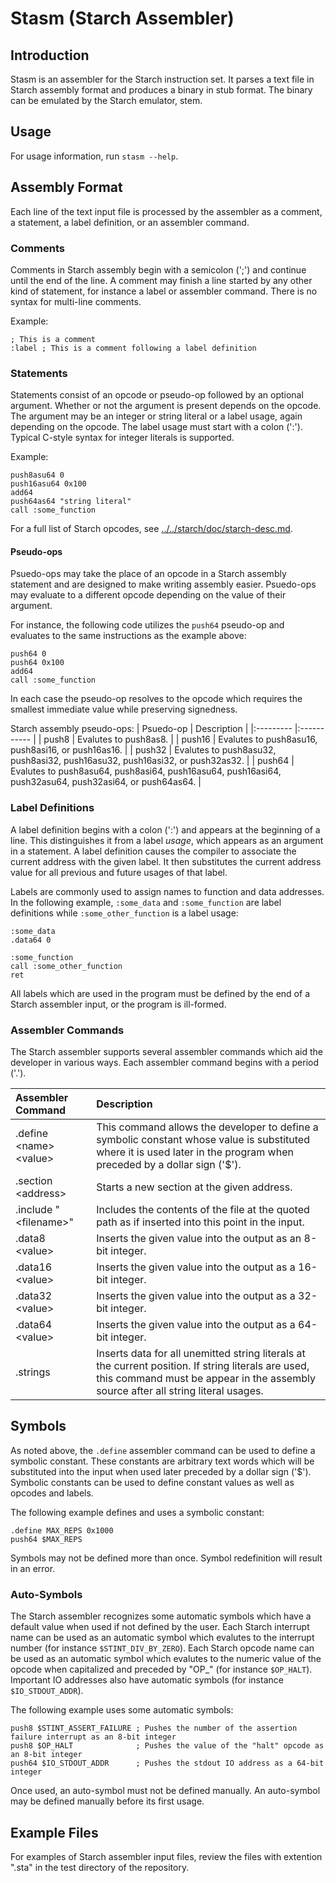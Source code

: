 Stasm (Starch Assembler)
========================

Introduction
------------

Stasm is an assembler for the Starch instruction set. It parses a text file in Starch assembly format and produces a binary in stub format. The binary can be emulated by the Starch emulator, stem.

Usage
-----

For usage information, run `stasm --help`.

Assembly Format
---------------

Each line of the text input file is processed by the assembler as a comment, a statement, a label definition, or an assembler command.

### Comments

Comments in Starch assembly begin with a semicolon (';') and continue until the end of the line. A comment may finish a line started by any other kind of statement, for instance a label or assembler command. There is no syntax for multi-line comments.

Example:
```
; This is a comment
:label ; This is a comment following a label definition
```

### Statements

Statements consist of an opcode or pseudo-op followed by an optional argument. Whether or not the argument is present depends on the opcode. The argument may be an integer or string literal or a label usage, again depending on the opcode. The label usage must start with a colon (':'). Typical C-style syntax for integer literals is supported.

Example:
```
push8asu64 0
push16asu64 0x100
add64
push64as64 "string literal"
call :some_function
```
For a full list of Starch opcodes, see [../../starch/doc/starch-desc.md](../../starch/doc/starch-desc.md).

#### Pseudo-ops

Psuedo-ops may take the place of an opcode in a Starch assembly statement and are designed to make writing assembly easier. Psuedo-ops may evaluate to a different opcode depending on the value of their argument.

For instance, the following code utilizes the `push64` pseudo-op and evaluates to the same instructions as the example above:
```
push64 0
push64 0x100
add64
call :some_function
```

In each case the pseudo-op resolves to the opcode which requires the smallest immediate value while preserving signedness.

Starch assembly pseudo-ops:
| Psuedo-op | Description |
|:--------- |:----------- |
| push8     | Evalutes to push8as8. |
| push16    | Evalutes to push8asu16, push8asi16, or push16as16. |
| push32    | Evalutes to push8asu32, push8asi32, push16asu32, push16asi32, or push32as32. |
| push64    | Evalutes to push8asu64, push8asi64, push16asu64, push16asi64, push32asu64, push32asi64, or push64as64. |

### Label Definitions

A label definition begins with a colon (':') and appears at the beginning of a line. This distinguishes it from a label _usage_, which appears as an argument in a statement. A label definition causes the compiler to associate the current address with the given label. It then substitutes the current address value for all previous and future usages of that label.

Labels are commonly used to assign names to function and data addresses. In the following example, `:some_data` and `:some_function` are label definitions while `:some_other_function` is a label usage:
```
:some_data
.data64 0

:some_function
call :some_other_function
ret
```

All labels which are used in the program must be defined by the end of a Starch assembler input, or the program is ill-formed.

### Assembler Commands

The Starch assembler supports several assembler commands which aid the developer in various ways. Each assembler command begins with a period ('.').

| Assembler Command | Description |
|:----------------- |:----------- |
| .define \<name\> \<value\> | This command allows the developer to define a symbolic constant whose value is substituted where it is used later in the program when preceded by a dollar sign ('$'). |
| .section \<address\> | Starts a new section at the given address. |
| .include "\<filename\>" | Includes the contents of the file at the quoted path as if inserted into this point in the input. |
| .data8 \<value\> | Inserts the given value into the output as an 8-bit integer. |
| .data16 \<value\> | Inserts the given value into the output as a 16-bit integer. |
| .data32 \<value\> | Inserts the given value into the output as a 32-bit integer. |
| .data64 \<value\> | Inserts the given value into the output as a 64-bit integer. |
| .strings | Inserts data for all unemitted string literals at the current position. If string literals are used, this command must be appear in the assembly source after all string literal usages. |

## Symbols

As noted above, the `.define` assembler command can be used to define a symbolic constant. These constants are arbitrary text words which will be substituted into the input when used later preceded by a dollar sign ('$'). Symbolic constants can be used to define constant values as well as opcodes and labels.

The following example defines and uses a symbolic constant:
```
.define MAX_REPS 0x1000
push64 $MAX_REPS
```

Symbols may not be defined more than once. Symbol redefinition will result in an error.

### Auto-Symbols

The Starch assembler recognizes some automatic symbols which have a default value when used if not defined by the user. Each Starch interrupt name can be used as an automatic symbol which evalutes to the interrupt number (for instance `$STINT_DIV_BY_ZERO`). Each Starch opcode name can be used as an automatic symbol which evalutes to the numeric value of the opcode when capitalized and preceded by "OP_" (for instance `$OP_HALT`). Important IO addresses also have automatic symbols (for instance `$IO_STDOUT_ADDR`).

The following example uses some automatic symbols:
```
push8 $STINT_ASSERT_FAILURE ; Pushes the number of the assertion failure interrupt as an 8-bit integer
push8 $OP_HALT              ; Pushes the value of the "halt" opcode as an 8-bit integer
push64 $IO_STDOUT_ADDR      ; Pushes the stdout IO address as a 64-bit integer
```

Once used, an auto-symbol must not be defined manually. An auto-symbol may be defined manually before its first usage.

Example Files
-------------

For examples of Starch assembler input files, review the files with extention ".sta" in the test directory of the repository.

